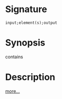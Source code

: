 # Signature
```vikid-signature
input;element(s);output
```

# Synopsis
contains

# Description

[more...](https://en.wikipedia.org/wiki/Element_(mathematics))